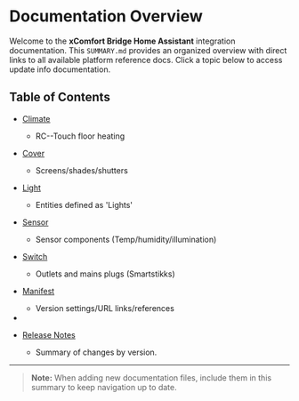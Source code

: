 # Documentation Overview

Welcome to the **xComfort Bridge Home Assistant** integration documentation. This `SUMMARY.md` provides an organized overview with direct links to all available platform reference docs. Click a topic below to access update info documentation.

## Table of Contents

- [Climate](climate.md)
  
  - RC--Touch floor heating

- [Cover](cover.md)
  
  - Screens/shades/shutters

- [Light](light.md)
  
  - Entities defined as 'Lights'

- [Sensor](sensor.md)
  
  - Sensor components (Temp/humidity/illumination)

- [Switch](switch.md)
  
  - Outlets and mains plugs (Smartstikks)

- [Manifest](manifest.md)
  
  - Version settings/URL links/references

- 

- [Release Notes](https://chatgpt.com/c/changelog.md)
  
  - Summary of changes by version.

---

> **Note:** When adding new documentation files, include them in this summary to keep navigation up to date.
